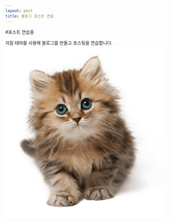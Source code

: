 ```yaml
---
layout: post
title: 블로그 포스트 연습
---
```


#포스트 연습중

지킬 테마를 사용해 블로그를 만들고 포스팅을 연습합니다.
![대체 텍스트](/images/cat.png)

